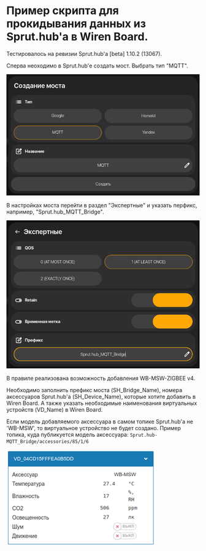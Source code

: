 # Пример скрипта для прокидывания данных из Sprut.hub'а в Wiren Board.

Тестировалось на ревизии Sprut.hub'а [beta] 1.10.2 (13067).

Сперва неоходимо в Sprut.hub'е создать мост. Выбрать тип "MQTT". 

![alt text](SH_add_Bridge.png)

В настройках моста перейти в раздел "Экспертные" и указать перфикс, например,  "Sprut.hub_MQTT_Bridge".

![alt text](Settings_Bridge.png)

В правиле реализована возможность добавления WB-MSW-ZIGBEE v4.

Необходимо заполнить префикс моста (SH_Bridge_Name), номера аксессуаров Sprut.hub'а (SH_Device_Name), которые хотите добавить в Wiren Board. А также указать необходимые наименования виртуальных устройств (VD_Name) в Wiren Board.

Если модель добавляемого аксессуара в самом топике Sprut.hub'а не 'WB-MSW', то виртуальное устройство не будет создано. Пример топика, куда публикуется модель аксессуара: `Sprut.hub-MQTT_Bridge/accessories/85/1/6`

![alt text](wb-sh2wb-msw-zigbee.png)
